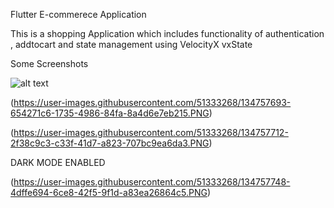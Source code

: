 Flutter E-commerece Application

This is a shopping Application which includes functionality of authentication , addtocart and state management using VelocityX vxState

Some Screenshots



![alt text](https://user-images.githubusercontent.com/51333268/134757653-5ea3d551-6447-4a3f-b62b-4284ab1b054b.PNG)

(https://user-images.githubusercontent.com/51333268/134757693-654271c6-1735-4986-84fa-8a4d6e7eb215.PNG)

(https://user-images.githubusercontent.com/51333268/134757712-2f38c9c3-c33f-41d7-a823-707bc9ea6da3.PNG)


DARK MODE ENABLED

(https://user-images.githubusercontent.com/51333268/134757748-4dffe694-6ce8-42f5-9f1d-a83ea26864c5.PNG)
